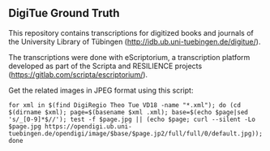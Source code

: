 ## DigiTue Ground Truth

This repository contains transcriptions for digitized books and journals of
the University Library of Tübingen (http://idb.ub.uni-tuebingen.de/digitue/).

The transcriptions were done with eScriptorium, a transcription platform
developed as part of the Scripta and RESILIENCE projects
(https://gitlab.com/scripta/escriptorium/).

Get the related images in JPEG format using this script:
```
for xml in $(find DigiRegio Theo Tue VD18 -name "*.xml"); do (cd $(dirname $xml); page=$(basename $xml .xml); base=$(echo $page|sed 's/_[0-9]*$//'); test -f $page.jpg || (echo $page; curl --silent -Lo $page.jpg https://opendigi.ub.uni-tuebingen.de/opendigi/image/$base/$page.jp2/full/full/0/default.jpg)); done
```
